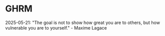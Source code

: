 # GHRM

2025-05-21: "The goal is not to show how great you are to others, but how vulnerable you are to yourself." - Maxime Lagace
